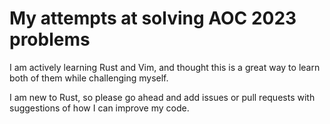 # My attempts at solving AOC 2023 problems

I am actively learning Rust and Vim, and thought this is a great way to learn both of them while challenging myself.

I am new to Rust, so please go ahead and add issues or pull requests with suggestions of how I can improve my code.